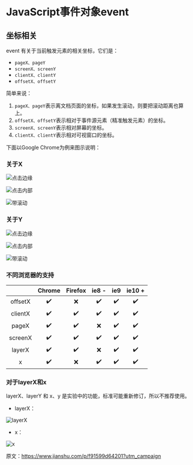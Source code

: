 # JavaScript事件对象event



## 坐标相关

event 有关于当前触发元素的相关坐标，它们是：

- `pageX、pageY`
- `screenX、screenY`
- `clientX、clientY`
- `offsetX、offsetY`



简单来说：

1. `pageX、pageY`表示离文档页面的坐标，如果发生滚动，则要把滚动距离也算上。
2. `offsetX、offsetY`表示相对于事件源元素（精准触发元素）的坐标。
3. `screenX、screenY`表示相对屏幕的坐标。
4. `clientX、clientY`表示相对可视窗口的坐标。

下面以Google Chrome为例来图示说明：



### 关于X

![点击边缘](http://blogpic.at15cm.com/event-x-edge.png)

![点击内部](http://blogpic.at15cm.com/event-x-inside.png)

![带滚动](http://blogpic.at15cm.com/event-x-scroll.png)



### 关于Y

![点击边缘](http://blogpic.at15cm.com/event-y-edge.png)

![点击内部](http://blogpic.at15cm.com/event-y-inside.png)

![带滚动](http://blogpic.at15cm.com/event-y-scroll.png)



### 不同浏览器的支持

|         |       Chrome       |      Firefox       |       ie8 -        |        ie9         |       ie10 +       |
| :-----: | :----------------: | :----------------: | :----------------: | :----------------: | :----------------: |
| offsetX | :heavy_check_mark: |        :x:         | :heavy_check_mark: | :heavy_check_mark: | :heavy_check_mark: |
| clientX | :heavy_check_mark: | :heavy_check_mark: | :heavy_check_mark: | :heavy_check_mark: | :heavy_check_mark: |
|  pageX  | :heavy_check_mark: | :heavy_check_mark: |        :x:         | :heavy_check_mark: | :heavy_check_mark: |
| screenX | :heavy_check_mark: | :heavy_check_mark: | :heavy_check_mark: | :heavy_check_mark: | :heavy_check_mark: |
| layerX  | :heavy_check_mark: | :heavy_check_mark: |        :x:         | :heavy_check_mark: | :heavy_check_mark: |
|    x    | :heavy_check_mark: |        :x:         | :heavy_check_mark: | :heavy_check_mark: | :heavy_check_mark: |



### 对于layerX和x

layerX、layerY 和 x、y 是实验中的功能，标准可能重新修订，所以不推荐使用。

+ layerX：

![layerX](http://blogpic.at15cm.com/event-layer.jpg)

+ x：

![x](http://blogpic.at15cm.com/event-xy.jpg)



原文：https://www.jianshu.com/p/f91599d64201?utm_campaign
